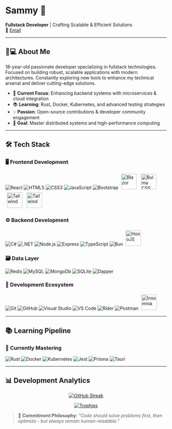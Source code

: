 # Sammy 👋

**Fullstack Developer** | Crafting Scalable & Efficient Solutions  
📧 [Email](mailto:samuelbeato7@proton.me)

---

## 👨💻 About Me

18-year-old passionate developer specializing in fullstack technologies. Focused on building robust, scalable applications with modern architectures. Constantly exploring new tools to enhance my technical arsenal and deliver cutting-edge solutions.

- 🚀 **Current Focus**: Enhancing backend systems with microservices & cloud integration
- 📚 **Learning**: Rust, Docker, Kubernetes, and advanced testing strategies
- 💡 **Passion**: Open-source contributions & developer community engagement
- 🎯 **Goal**: Master distributed systems and high-performance computing

---

## 🛠️ Tech Stack

### 🖥️ Frontend Development
<span>
  <img src="https://skillicons.dev/icons?i=react" alt="React" title="React">
  <img src="https://skillicons.dev/icons?i=html" alt="HTML5" title="HTML5">
  <img src="https://skillicons.dev/icons?i=css" alt="CSS3" title="CSS3">
  <img src="https://skillicons.dev/icons?i=js" alt="JavaScript" title="JavaScript">
    <img src="https://skillicons.dev/icons?i=bootstrap" alt="Bootstrap" title="Bootstrap">

  <img src="https://cdn.worldvectorlogo.com/logos/blazor.svg" alt="Blazor" title="Blazor" style="width: 48px; height: 48px; margin: 5px">
  
  <img src="https://cdn.worldvectorlogo.com/logos/bulma.svg" alt="Bulma CSS" title="Bulma CSS" style="width: 48px; height: 48px; margin: 5px">
  <img src="https://cdn.worldvectorlogo.com/logos/tailwind-css-2.svg" alt="Tailwind" title="Talwind" style="width: 48px; height: 48px; margin: 5px">
  <img src="https://www.vectorlogo.zone/logos/chakra-ui/chakra-ui-icon.svg" alt="Tailwind" title="Talwind" style="width: 48px; height: 48px; margin: 5px">
  
</span>  

### ⚙️ Backend Development
<span>
  <img src="https://skillicons.dev/icons?i=cs" alt="C#" title="C#">
  <img src="https://skillicons.dev/icons?i=dotnet" alt=".NET" title=".NET">
  <img src="https://skillicons.dev/icons?i=nodejs" alt="Node.js" title="Node.js">
  <img src="https://skillicons.dev/icons?i=express" alt="Express" title="Express">
    <img src="https://skillicons.dev/icons?i=ts" alt="TypeScript" title="TypeScript">
  <img src="https://skillicons.dev/icons?i=bun" alt="Bun" title="Bun">
  <img src="https://hono.dev/images/logo-small.png" alt="HonoJS" title="HonoJS" style="width: 48px; height: 48px; margin: 5px">
</span>  

### 🗃️ Data Layer
<span>
  <img src="https://skillicons.dev/icons?i=redis" alt="Redis" title="Redis">
  <img src="https://skillicons.dev/icons?i=mysql" alt="MySQL" title="MySQL">
  <img src="https://skillicons.dev/icons?i=mongodb" alt="MongoDb" title="MySQL">
  <img src="https://skillicons.dev/icons?i=sqlite" alt="SQLite" title="SQLite">
  <img src="https://avatars.githubusercontent.com/u/83077457?s=48&v=4" alt="Dapper" title="Dapper">
</span>  

### 🔧 Development Ecosystem
<span>
  <img src="https://skillicons.dev/icons?i=git" alt="Git" title="Git">
  <img src="https://skillicons.dev/icons?i=github" alt="GitHub" title="GitHub">
  <img src="https://skillicons.dev/icons?i=visualstudio" alt="Visual Studio" title="Visual Studio">
  <img src="https://skillicons.dev/icons?i=vscode" alt="VS Code" title="VS Code">
  <img src="https://skillicons.dev/icons?i=rider" alt="Rider" title="Rider">
  <img src="https://skillicons.dev/icons?i=postman" alt="Postman" title="Postman">
  <img src="https://www.svgrepo.com/show/353904/insomnia.svg" alt="Insomnia" title="Postman" style="width: 48px; height: 48px; margin: 5px">
</span>  

---

## 📚 Learning Pipeline

### 🌱 Currently Mastering
<span>
  <img src="https://skillicons.dev/icons?i=rust" alt="Rust" title="Rust">
  <img src="https://skillicons.dev/icons?i=docker" alt="Docker" title="Docker">
  <img src="https://skillicons.dev/icons?i=kubernetes" alt="Kubernetes" title="Kubernetes">
  <img src="https://skillicons.dev/icons?i=jest" alt="Jest" title="Jest">
  <img src="https://skillicons.dev/icons?i=prisma" alt="Prisma" title="Prisma">
  <img src="https://skillicons.dev/icons?i=tauri" alt="Tauri" title="Tauri">
</span>


---

## 📊 Development Analytics

<div style="text-align: center; margin: 0 auto;">

[![GitHub Streak](https://streak-stats.demolab.com?user=SammyBits&theme=dark&background=0D1117&border=444)](https://git.io/streak-stats)

[![Trophies](https://github-profile-trophy.vercel.app/?username=SammyBits&theme=onedark&rank=SSS,SS,S,AAA,AA,A,B&margin-w=15&no-bg=true&margin=auto)](https://github.com/ryo-ma/github-profile-trophy)

</div>

> 🎯 **Commitment Philosophy**: *"Code should solve problems first, then optimize - but always remain human-readable."*
